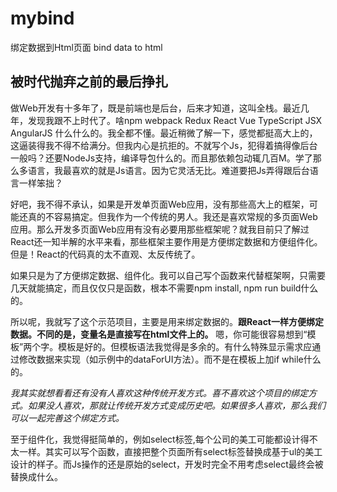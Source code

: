 # mybind
绑定数据到Html页面  bind data to html

## 被时代抛弃之前的最后挣扎

做Web开发有十多年了，既是前端也是后台，后来才知道，这叫全栈。最近几年，发现我跟不上时代了。啥npm webpack Redux React Vue TypeScript JSX AngularJS 什么什么的。我全都不懂。最近稍微了解一下，感觉都挺高大上的，这逼装得我不得不给满分。但我内心是抗拒的。不就写个Js，犯得着搞得像后台一般吗？还要NodeJs支持，编译导包什么的。而且那依赖包动辄几百M。学了那么多语言，我最喜欢的就是Js语言。因为它灵活无比。难道要把Js弄得跟后台语言一样笨拙？

好吧，我不得不承认，如果是开发单页面Web应用，没有那些高大上的框架，可能还真的不容易搞定。但我作为一个传统的男人。我还是喜欢常规的多页面Web应用。那么开发多页面Web应用有没有必要用那些框架呢？就我目前只了解过React还一知半解的水平来看，那些框架主要作用是方便绑定数据和方便组件化。但是！React的代码真的太不直观、太反传统了。

如果只是为了方便绑定数据、组件化。我可以自己写个函数来代替框架啊，只需要几天就能搞定，而且仅仅只是函数，根本不需要npm install, npm run build什么的。

所以呢，我就写了这个示范项目，主要是用来绑定数据的。**跟React一样方便绑定数据。不同的是，变量名是直接写在html文件上的。** 嗯，你可能很容易想到“模板”两个字。模板是好的。但模板语法我觉得是多余的。有什么特殊显示需求应通过修改数据来实现（如示例中的dataForUI方法）。而不是在模板上加if while什么的。

*我其实就想看看还有没有人喜欢这种传统开发方式。喜不喜欢这个项目的绑定方式。如果没人喜欢，那就让传统开发方式变成历史吧。如果很多人喜欢，那么我们可以一起完善这个绑定方式。*

至于组件化，我觉得挺简单的，例如select标签,每个公司的美工可能都设计得不太一样。其实可以写个函数，直接把整个页面所有select标签替换成基于ul的美工设计的样子。而Js操作的还是原始的select，开发时完全不用考虑select最终会被替换成什么。

